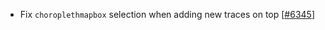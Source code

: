  - Fix `choroplethmapbox` selection when adding new traces on top [[#6345](https://github.com/plotly/plotly.js/pull/6345)]
